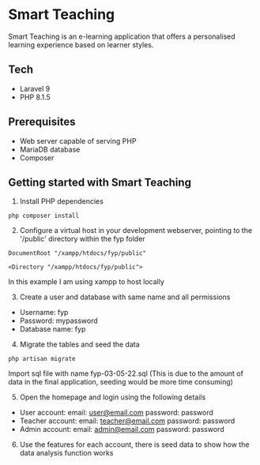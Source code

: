 # Smart Teaching

Smart Teaching is an e-learning application that offers a personalised learning experience based on learner styles.

## Tech

- Laravel 9
- PHP 8.1.5

## Prerequisites

- Web server capable of serving PHP
- MariaDB database
- Composer

## Getting started with Smart Teaching

1. Install PHP dependencies
```
php composer install
```
2. Configure a virtual host in your development webserver, pointing to the '/public' directory within the fyp folder
```
DocumentRoot "/xampp/htdocs/fyp/public"
```
```
<Directory "/xampp/htdocs/fyp/public">
```
In this example I am using xampp to host locally

3. Create a user and database with same name and all permissions
- Username: fyp
- Password: mypassword
- Database name: fyp

4. Migrate the tables and seed the data
```
php artisan migrate
```
Import sql file with name fyp-03-05-22.sql (This is due to the amount of data in the final application, seeding would be more time consuming)

5. Open the homepage and login using the following details
- User account: 
email: user@email.com  password: password
- Teacher account: 
email: teacher@email.com  password: password
- Admin account: 
email: admin@email.com  password: password

6. Use the features for each account, there is seed data to show how the data analysis function works




